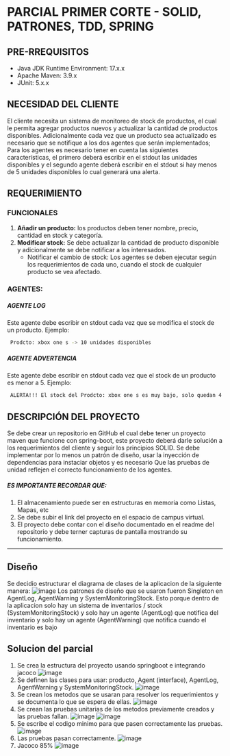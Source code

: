 # PARCIAL PRIMER CORTE - SOLID, PATRONES, TDD, SPRING

## PRE-RREQUISITOS
- Java JDK Runtime Environment: 17.x.x
- Apache Maven: 3.9.x
- JUnit: 5.x.x

## NECESIDAD DEL CLIENTE
El cliente necesita un sistema de monitoreo de stock de productos, el cual le permita agregar productos nuevos y actualizar la cantidad de productos disponibles. Adicionalmente cada vez que un producto sea actualizado es necesario que se notifique a los dos agentes que serán implementados; Para los agentes es necesario tener en cuenta las siguientes características, el primero deberá escribir en el stdout las unidades disponibles y el segundo agente deberá escribir en el stdout si hay menos de 5 unidades disponibles lo cual generará una alerta. 
## REQUERIMIENTO
### FUNCIONALES
1. **Añadir un producto:** los productos deben tener nombre, precio, cantidad en stock y categoría.
2. **Modificar stock:** Se debe actualizar la cantidad de producto disponible y adicionalmente se debe notificar a los interesados.
    - Notificar el cambio de stock: Los agentes se deben ejecutar según los requerimientos de cada uno, cuando el stock de cualquier producto se vea afectado.
### AGENTES:
##### AGENTE LOG
Este agente debe escribir en stdout cada vez que se modifica el stock de un producto.
Ejemplo:
```bash
 Prodcto: xbox one s -> 10 unidades disponibles
 ```
##### AGENTE ADVERTENCIA
Este agente debe escribir en stdout cada vez que el stock de un producto es menor a 5.
Ejemplo:
```bash
 ALERTA!!! El stock del Prodcto: xbox one s es muy bajo, solo quedan 4 unidades.
 ```
## DESCRIPCIÓN DEL PROYECTO
Se debe crear un repositorio en GitHub el cual debe tener un proyecto maven que funcione con spring-boot, este proyecto deberá darle solución a los requerimientos del cliente y seguir los principios SOLID. Se debe implementar por lo menos un patrón de diseño, usar la inyección de dependencias para instaciar objetos y es necesario Que las pruebas de unidad reflejen el correcto funcionamiento de los agentes.

#####  ES IMPORTANTE RECORDAR QUE:

1. El almacenamiento puede ser en estructuras en memoria como Listas, Mapas, etc
2. Se debe subir el link del proyecto en el espacio de campus virtual.
3. El proyecto debe contar con el diseño documentado en el readme del repositorio y debe terner capturas de pantalla mostrando su funcionamiento.

---
## Diseño
Se decidio estructurar el diagrama de clases de la aplicacion de la siguiente manera:
![image](assets/diagrama.png)
Los patrones de diseño que se usaron fueron Singleton en AgentLog, AgentWarning y SystemMonitoringStock. Esto porque dentro de la aplicacion solo hay un sistema de inventarios / stock (SystemMonitoringStock) y solo hay un agente (AgentLog) que notifica del inventario y solo hay un agente (AgentWarning) que notifica cuando el inventario es bajo


## Solucion del parcial
1. Se crea la estructura del proyecto usando springboot e integrando jacoco
![image](assets/1.png)
2. Se definen las clases para usar: producto, Agent (interface), AgentLog, AgentWarning y SystemMonitoringStock.
![image](assets/2.png)
3. Se crean los metodos que se usaran para resolver los requerimientos y se documenta lo que se espera de ellas.
![image](assets/3.png)
4. Se crean las pruebas unitarias de los metodos previamente creados y las pruebas fallan.
![image](assets/4.png)
![image](assets/5.png)
5. Se escribe el codigo minimo para que pasen correctamente las pruebas.
![image](assets/6.png)
6. Las pruebas pasan correctamente.
![image](assets/7.png)
7. Jacoco 85%
![image](assets/8.png)





